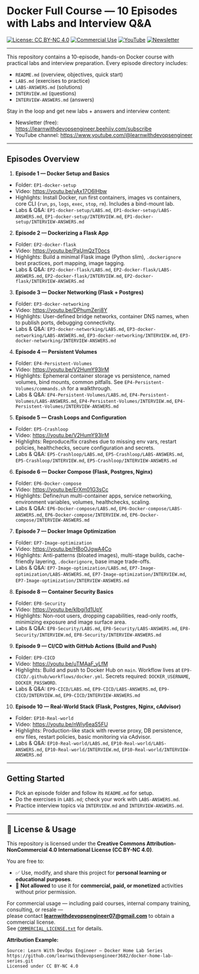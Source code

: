 # Docker Full Course — 10 Episodes with Labs and Interview Q&A  

[![License: CC BY-NC 4.0](https://img.shields.io/badge/License-CC%20BY--NC%204.0-lightgrey.svg)](https://creativecommons.org/licenses/by-nc/4.0/)
[![Commercial Use](https://img.shields.io/badge/Commercial%20Use-Contact%20Us-blue.svg)](mailto:learnwithdevopsengineer07@gmail.com)
[![YouTube](https://img.shields.io/badge/YouTube-Learn%20With%20DevOps%20Engineer-red.svg)](https://www.youtube.com/@learnwithdevopsengineer)
[![Newsletter](https://img.shields.io/badge/Newsletter-Subscribe%20Free-orange.svg)](https://learnwithdevopsengineer.beehiiv.com/subscribe)

---

This repository contains a 10-episode, hands-on Docker course with practical labs and interview preparation. Every episode directory includes:
- `README.md` (overview, objectives, quick start)
- `LABS.md` (exercises to practice)
- `LABS-ANSWERS.md` (solutions)
- `INTERVIEW.md` (questions)
- `INTERVIEW-ANSWERS.md` (answers)

Stay in the loop and get new labs + answers and interview content:
- Newsletter (free): https://learnwithdevopsengineer.beehiiv.com/subscribe
- YouTube channel: https://www.youtube.com/@learnwithdevopsengineer

---

## Episodes Overview

1) **Episode 1 — Docker Setup and Basics**
- Folder: `EP1-docker-setup`
- Video: https://youtu.be/yAx17O6lHbw
- Highlights: Install Docker, run first containers, images vs containers, core CLI (`run`, `ps`, `logs`, `exec`, `stop`, `rm`). Includes a bind-mount lab.
- Labs & Q&A: `EP1-docker-setup/LABS.md`, `EP1-docker-setup/LABS-ANSWERS.md`, `EP1-docker-setup/INTERVIEW.md`, `EP1-docker-setup/INTERVIEW-ANSWERS.md`

2) **Episode 2 — Dockerizing a Flask App**
- Folder: `EP2-docker-flask`
- Video: https://youtu.be/PaUmQzT0ocs
- Highlights: Build a minimal Flask image (Python slim), `.dockerignore` best practices, port mapping, image tagging.
- Labs & Q&A: `EP2-docker-flask/LABS.md`, `EP2-docker-flask/LABS-ANSWERS.md`, `EP2-docker-flask/INTERVIEW.md`, `EP2-docker-flask/INTERVIEW-ANSWERS.md`

3) **Episode 3 — Docker Networking (Flask + Postgres)**
- Folder: `EP3-docker-networking`
- Video: https://youtu.be/DPhumZerj8Y
- Highlights: User-defined bridge networks, container DNS names, when to publish ports, debugging connectivity.
- Labs & Q&A: `EP3-docker-networking/LABS.md`, `EP3-docker-networking/LABS-ANSWERS.md`, `EP3-docker-networking/INTERVIEW.md`, `EP3-docker-networking/INTERVIEW-ANSWERS.md`

4) **Episode 4 — Persistent Volumes**
- Folder: `EP4-Persistent-Volumes`
- Video: https://youtu.be/V2HumY93lrM
- Highlights: Ephemeral container storage vs persistence, named volumes, bind mounts, common pitfalls. See `EP4-Persistent-Volumes/commands.sh` for a walkthrough.
- Labs & Q&A: `EP4-Persistent-Volumes/LABS.md`, `EP4-Persistent-Volumes/LABS-ANSWERS.md`, `EP4-Persistent-Volumes/INTERVIEW.md`, `EP4-Persistent-Volumes/INTERVIEW-ANSWERS.md`

5) **Episode 5 — Crash Loops and Configuration**
- Folder: `EP5-Crashloop`
- Video: https://youtu.be/V2HumY93lrM
- Highlights: Reproduce/fix crashes due to missing env vars, restart policies, healthchecks, secure configuration and secrets.
- Labs & Q&A: `EP5-Crashloop/LABS.md`, `EP5-Crashloop/LABS-ANSWERS.md`, `EP5-Crashloop/INTERVIEW.md`, `EP5-Crashloop/INTERVIEW-ANSWERS.md`

6) **Episode 6 — Docker Compose (Flask, Postgres, Nginx)**
- Folder: `EP6-Docker-compose`
- Video: https://youtu.be/ErXm01G3sCc
- Highlights: Define/run multi-container apps, service networking, environment variables, volumes, healthchecks, scaling.
- Labs & Q&A: `EP6-Docker-compose/LABS.md`, `EP6-Docker-compose/LABS-ANSWERS.md`, `EP6-Docker-compose/INTERVIEW.md`, `EP6-Docker-compose/INTERVIEW-ANSWERS.md`

7) **Episode 7 — Docker Image Optimization**
- Folder: `EP7-Image-optimization`
- Video: https://youtu.be/HBoOJgwA4Co
- Highlights: Anti-patterns (bloated images), multi-stage builds, cache-friendly layering, `.dockerignore`, base image trade-offs.
- Labs & Q&A: `EP7-Image-optimization/LABS.md`, `EP7-Image-optimization/LABS-ANSWERS.md`, `EP7-Image-optimization/INTERVIEW.md`, `EP7-Image-optimization/INTERVIEW-ANSWERS.md`

8) **Episode 8 — Container Security Basics**
- Folder: `EP8-Security`
- Video: https://youtu.be/klbgi1d1UpY
- Highlights: Non-root users, dropping capabilities, read-only rootfs, minimizing exposure and image surface area.
- Labs & Q&A: `EP8-Security/LABS.md`, `EP8-Security/LABS-ANSWERS.md`, `EP8-Security/INTERVIEW.md`, `EP8-Security/INTERVIEW-ANSWERS.md`

9) **Episode 9 — CI/CD with GitHub Actions (Build and Push)**
- Folder: `EP9-CICD`
- Video: https://youtu.be/uTMAaF_yLfM
- Highlights: Build and push to Docker Hub on `main`. Workflow lives at `EP9-CICD/.github/workflows/docker.yml`. Secrets required: `DOCKER_USERNAME`, `DOCKER_PASSWORD`.
- Labs & Q&A: `EP9-CICD/LABS.md`, `EP9-CICD/LABS-ANSWERS.md`, `EP9-CICD/INTERVIEW.md`, `EP9-CICD/INTERVIEW-ANSWERS.md`

10) **Episode 10 — Real-World Stack (Flask, Postgres, Nginx, cAdvisor)**
- Folder: `EP10-Real-world`
- Video: https://youtu.be/nWiy6eaS5FU
- Highlights: Production-like stack with reverse proxy, DB persistence, env files, restart policies, basic monitoring via cAdvisor.
- Labs & Q&A: `EP10-Real-world/LABS.md`, `EP10-Real-world/LABS-ANSWERS.md`, `EP10-Real-world/INTERVIEW.md`, `EP10-Real-world/INTERVIEW-ANSWERS.md`

---

## Getting Started
- Pick an episode folder and follow its `README.md` for setup.
- Do the exercises in `LABS.md`; check your work with `LABS-ANSWERS.md`.
- Practice interview topics via `INTERVIEW.md` and `INTERVIEW-ANSWERS.md`.

---

## 🧾 License & Usage

This repository is licensed under the **Creative Commons Attribution-NonCommercial 4.0 International License (CC BY-NC 4.0)**.

You are free to:
- ✅ Use, modify, and share this project for **personal learning or educational purposes**.
- 🚫 **Not allowed** to use it for **commercial, paid, or monetized** activities without prior permission.

For commercial usage — including paid courses, internal company training, consulting, or resale —  
please contact **[learnwithdevopsengineer07@gmail.com](mailto:learnwithdevopsengineer07@gmail.com)** to obtain a commercial license.  
See [`COMMERCIAL_LICENSE.txt`](./COMMERCIAL_LICENSE.txt) for details.

**Attribution Example:**
```text
Source: Learn With DevOps Engineer – Docker Home Lab Series
https://github.com/learnwithdevopsengineer3682/docker-home-lab-series.git
Licensed under CC BY-NC 4.0
